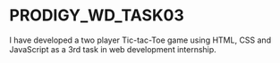 # PRODIGY_WD_TASK03
I have developed a two player Tic-tac-Toe game using HTML, CSS and JavaScript as a 3rd task in web development internship. 
